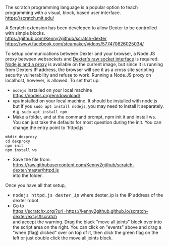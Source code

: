 The scratch programming language is a popular option to teach programming with a visual, block, based user interface.<BR>
https://scratch.mit.edu/

A Scratch extension has been developed to allow Dexter to be controlled with simple blocks. <BR>
https://github.com/Kenny2github/scratch-dexter
<BR>
https://www.facebook.com/steamaker/videos/577470826025034/

To setup communications between Dexter and your browser, a Node.JS proxy between websockets and [Dexter's raw socket interface](Dexter-Networking) is required. [Node.js and a proxy](nodejs-webserver#a-node-js-websocket-server) is available on the current image, but since it is running from Dexters IP address, the browser will see it as a cross site scripting security vulnerability and refuse to work. Running a Node.JS proxy on localhost, however, is allowed. To set that up:
- `nodejs` installed on your local machine<br>
https://nodejs.org/en/download/
- `npm` installed on your local machine. It should be installed with node.js but if you `sudo apt install nodejs`, you may need to install it separately. e.g. `sudo apt install npm`
- Make a folder, and at the command prompt, npm init it and install ws. You can just take the defaults for most question during the init. You can change the entry point to 'httpd.js'. 
````
mkdir dexproxy
cd dexproxy
npm init
npm install ws
````
- Save the file from:<br>
https://raw.githubusercontent.com/Kenny2github/scratch-dexter/master/httpd.js
<br>into the folder. 

Once you have all that setup, 
- <TT>nodejs httpd.js <i>dexter_ip</i></TT> where dexter_ip  is the IP address of the dexter robot.
- Go to<br>
https://scratchx.org/?url=https://kenny2github.github.io/scratch-dexter/ext.js#scratch
<br>and accept the warning. Drag the black "move all joints" block over into the script area on the right. You can click on "events" above and drag a "when (flag) clicked" over on top of it, then click the green flag on the left or just double click the move all joints block. 

